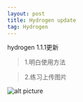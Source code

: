 ```yaml
---
layout: post
title: Hydrogen update
tag: Hydrogen
---
```


hydrogen 1.1.1更新
> 1.明白使用方法

> 2.练习上传图片

![alt picture]("../theme/bg-night.png")



